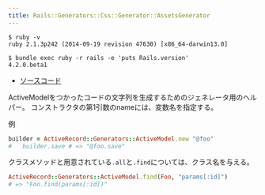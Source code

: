 ```yaml
---
title: Rails::Generators::Css::Generator::AssetsGenerator
---
```


```
$ ruby -v
ruby 2.1.3p242 (2014-09-19 revision 47630) [x86_64-darwin13.0]
```

```
$ bundle exec ruby -r rails -e 'puts Rails.version'
4.2.0.beta1
```

* [ソースコード](https://github.com/rails/rails/blob/v4.2.0.beta1/railties/lib/rails/generators/active_model.rb)

ActiveModelをつかったコードの文字列を生成するためのジェネレータ用のヘルパー。
コンストラクタの第1引数のnameには、変数名を指定する。

例

```ruby
builder = ActiveRecord::Generators::ActiveModel.new "@foo"
#   builder.save # => "@foo.save"
```

クラスメソッドと用意されている`.all`と`.find`については、クラス名を与える。

```ruby
ActiveRecord::Generators::ActiveModel.find(Foo, "params[:id]")
# => "Foo.find(params[:id])"
```

